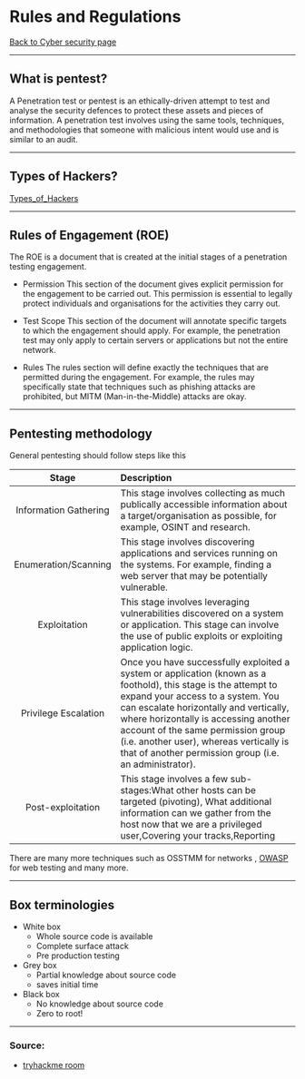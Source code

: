 # Rules and Regulations
[Back to Cyber security page](../index.md)
- --
## What is pentest?
A Penetration test or pentest is an ethically-driven attempt to test and analyse the security defences to protect these assets and pieces of information. A penetration test involves using the same tools, techniques, and methodologies that someone with malicious intent would use and is similar to an audit.
- --
## Types of Hackers?
[Types_of_Hackers](Types_of_Hackers.md)
- --
## Rules of Engagement (ROE)
The ROE is a document that is created at the initial stages of a penetration testing engagement.
- Permission
This section of the document gives explicit permission for the engagement to be carried out. This permission is essential to legally protect individuals and organisations for the activities they carry out.

- Test Scope
This section of the document will annotate specific targets to which the engagement should apply. For example, the penetration test may only apply to certain servers or applications but not the entire network.

- Rules
The rules section will define exactly the techniques that are permitted during the engagement. For example, the rules may specifically state that techniques such as phishing attacks are prohibited, but MITM (Man-in-the-Middle) attacks are okay.
- --
## Pentesting methodology
General pentesting should follow steps like this

| Stage |Description |
|:-:|:--|
|Information Gathering|This stage involves collecting as much publically accessible information about a target/organisation as possible, for example, OSINT and research.|
|Enumeration/Scanning|This stage involves discovering applications and services running on the systems. For example, finding a web server that may be potentially vulnerable.|
|Exploitation|This stage involves leveraging vulnerabilities discovered on a system or application. This stage can involve the use of public exploits or exploiting application logic.|
|Privilege Escalation|Once you have successfully exploited a system or application (known as a foothold), this stage is the attempt to expand your access to a system. You can escalate horizontally and vertically, where horizontally is accessing another account of the same permission group (i.e. another user), whereas vertically is that of another permission group (i.e. an administrator).|
|Post-exploitation|This stage involves a few sub-stages:What other hosts can be targeted (pivoting), What additional information can we gather from the host now that we are a privileged user,Covering your tracks,Reporting|

There are many more techniques such as OSSTMM for networks , [OWASP](OWASP.md) for web testing and many more.
- --
## Box terminologies
- White box
	- Whole source code is available
	- Complete surface attack
	- Pre production testing
- Grey box
	- Partial knowledge about source code
	- saves initial time
- Black box
	- No knowledge about source code
	- Zero to root!
- --
### Source:
- [tryhackme room](https://tryhackme.com/room/pentestingfundamentals)